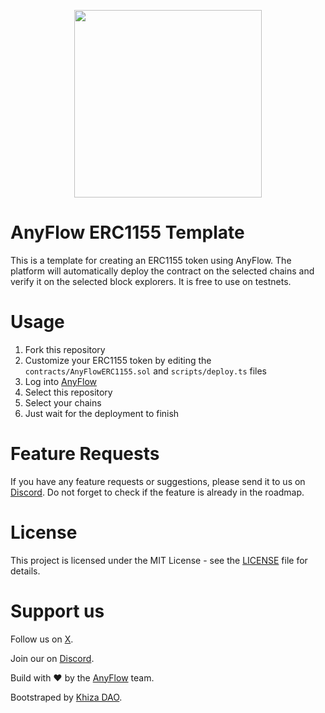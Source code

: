 <!-- img -->
<p align="center">
  <img src="./img/logo1.png" style="max-width: 100%;" height="300"/>
</p>

# AnyFlow ERC1155 Template

This is a template for creating an ERC1155 token using AnyFlow. The platform will automatically deploy the contract on the selected chains and verify it on the selected block explorers. It is free to use on testnets.

# Usage

1. Fork this repository
2. Customize your ERC1155 token by editing the `contracts/AnyFlowERC1155.sol` and `scripts/deploy.ts` files
3. Log into [AnyFlow](https://app-staging.anyflow.pro)
4. Select this repository
5. Select your chains
6. Just wait for the deployment to finish

# Feature Requests

If you have any feature requests or suggestions, please send it to us on [Discord](https://discord.gg/aCygGwBWya). Do not forget to check if the feature is already in the roadmap.

# License

This project is licensed under the MIT License - see the [LICENSE](LICENSE) file for details.

# Support us

Follow us on [X](https://x.com/anyflow_).

Join our on [Discord](https://discord.gg/aCygGwBWya).

Build with ❤️ by the [AnyFlow](https://anyflow.pro/team) team.

Bootstraped by [Khiza DAO](https://khizadao.com).
